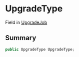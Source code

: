 # UpgradeType

Field in [UpgradeJob](./)

## Summary

```csharp
public UpgradeType UpgradeType;
```
